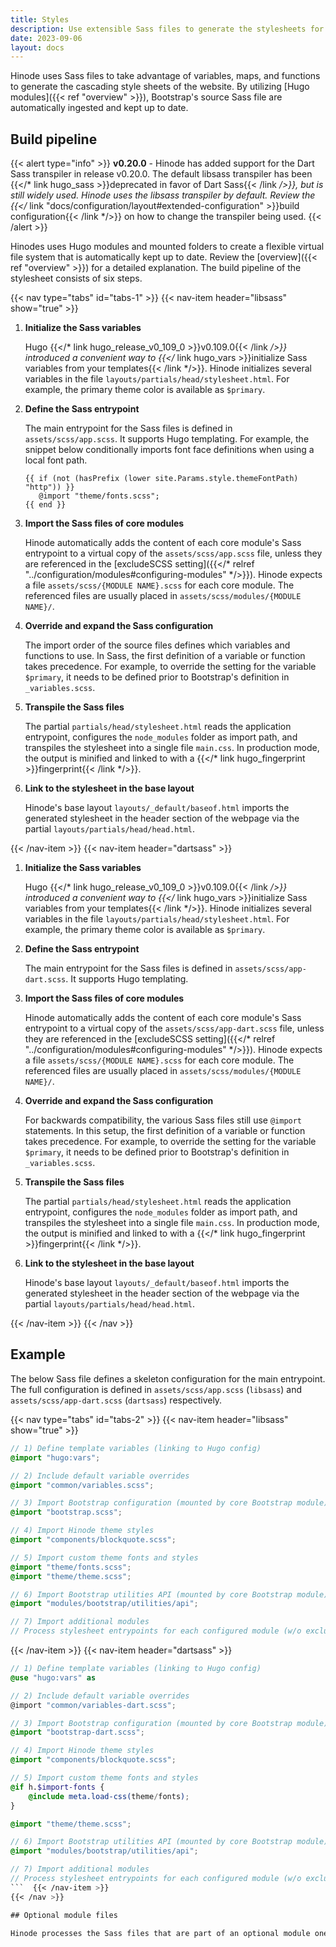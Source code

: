 ```yaml
---
title: Styles
description: Use extensible Sass files to generate the stylesheets for your website.
date: 2023-09-06
layout: docs
---
```


<!-- TODO: include dartsass -->

Hinode uses Sass files to take advantage of variables, maps, and functions to generate the cascading style sheets of the website. By utilizing [Hugo modules]({{< ref "overview" >}}), Bootstrap's source Sass file are automatically ingested and kept up to date.

## Build pipeline

<!-- markdownlint-disable MD037 -->
{{< alert type="info" >}}
**v0.20.0** - Hinode has added support for the Dart Sass transpiler in release v0.20.0. The default libsass transpiler has been {{</* link hugo_sass >}}deprecated in favor of Dart Sass{{< /link */>}}, but is still widely used. Hinode uses the libsass transpiler by default. Review the {{</* link "docs/configuration/layout#extended-configuration" >}}build configuration{{< /link */>}} on how to change the transpiler being used.
{{< /alert >}}
<!-- markdownlint-enable MD037 -->

Hinodes uses Hugo modules and mounted folders to create a flexible virtual file system that is automatically kept up to date. Review the [overview]({{< ref "overview" >}}) for a detailed explanation. The build pipeline of the stylesheet consists of six steps.

<!-- markdownlint-disable MD037 -->
{{< nav type="tabs" id="tabs-1" >}}
  {{< nav-item header="libsass" show="true" >}}

1. **Initialize the Sass variables**

   Hugo {{</* link hugo_release_v0_109_0 >}}v0.109.0{{< /link */>}} introduced a convenient way to {{</* link hugo_vars >}}initialize Sass variables from your templates{{< /link */>}}. Hinode initializes several variables in the file `layouts/partials/head/stylesheet.html`. For example, the primary theme color is available as `$primary`.

2. **Define the Sass entrypoint**

   The main entrypoint for the Sass files is defined in `assets/scss/app.scss`. It supports Hugo templating. For example, the snippet below conditionally imports font face definitions when using a local font path.

   ```go-html-template
   {{ if (not (hasPrefix (lower site.Params.style.themeFontPath) "http")) }}
      @import "theme/fonts.scss";
   {{ end }}
   ```

3. **Import the Sass files of core modules**

   Hinode automatically adds the content of each core module's Sass entrypoint to a virtual copy of the `assets/scss/app.scss` file, unless they are referenced in the [excludeSCSS setting]({{</* relref "../configuration/modules#configuring-modules" */>}}). Hinode expects a file `assets/scss/{MODULE NAME}.scss` for each core module. The referenced files are usually placed in `assets/scss/modules/{MODULE NAME}/`.

4. **Override and expand the Sass configuration**

   The import order of the source files defines which variables and functions to use. In Sass, the first definition of a variable or function takes precedence. For example, to override the setting for the variable `$primary`, it needs to be defined prior to Bootstrap's definition in `_variables.scss`.

5. **Transpile the Sass files**

   The partial `partials/head/stylesheet.html` reads the application entrypoint, configures the `node_modules` folder as import path, and transpiles the stylesheet into a single file `main.css`. In production mode, the output is minified and linked to with a {{</* link hugo_fingerprint >}}fingerprint{{< /link */>}}.

6. **Link to the stylesheet in the base layout**

   Hinode's base layout `layouts/_default/baseof.html` imports the generated stylesheet in the header section of the webpage via the partial `layouts/partials/head/head.html`.

  {{< /nav-item >}}
  {{< nav-item header="dartsass" >}}

1. **Initialize the Sass variables**

   Hugo {{</* link hugo_release_v0_109_0 >}}v0.109.0{{< /link */>}} introduced a convenient way to {{</* link hugo_vars >}}initialize Sass variables from your templates{{< /link */>}}. Hinode initializes several variables in the file `layouts/partials/head/stylesheet.html`. For example, the primary theme color is available as `$primary`.

2. **Define the Sass entrypoint**

   The main entrypoint for the Sass files is defined in `assets/scss/app-dart.scss`. It supports Hugo templating.

3. **Import the Sass files of core modules**

   Hinode automatically adds the content of each core module's Sass entrypoint to a virtual copy of the `assets/scss/app-dart.scss` file, unless they are referenced in the [excludeSCSS setting]({{</* relref "../configuration/modules#configuring-modules" */>}}). Hinode expects a file `assets/scss/{MODULE NAME}.scss` for each core module. The referenced files are usually placed in `assets/scss/modules/{MODULE NAME}/`.

4. **Override and expand the Sass configuration**

   For backwards compatibility, the various Sass files still use `@import` statements. In this setup, the first definition of a variable or function takes precedence. For example, to override the setting for the variable `$primary`, it needs to be defined prior to Bootstrap's definition in `_variables.scss`.

5. **Transpile the Sass files**

   The partial `partials/head/stylesheet.html` reads the application entrypoint, configures the `node_modules` folder as import path, and transpiles the stylesheet into a single file `main.css`. In production mode, the output is minified and linked to with a {{</* link hugo_fingerprint >}}fingerprint{{< /link */>}}.

6. **Link to the stylesheet in the base layout**

   Hinode's base layout `layouts/_default/baseof.html` imports the generated stylesheet in the header section of the webpage via the partial `layouts/partials/head/head.html`.

  {{< /nav-item >}}
{{< /nav >}}
<!-- markdownlint-enable MD037 -->

## Example

The below Sass file defines a skeleton configuration for the main entrypoint. The full configuration is defined in `assets/scss/app.scss` (`libsass`) and `assets/scss/app-dart.scss` (`dartsass`) respectively.

{{< nav type="tabs" id="tabs-2" >}}
  {{< nav-item header="libsass" show="true" >}}

```scss
// 1) Define template variables (linking to Hugo config)
@import "hugo:vars";

// 2) Include default variable overrides
@import "common/variables.scss";

// 3) Import Bootstrap configuration (mounted by core Bootstrap module)
@import "bootstrap.scss";

// 4) Import Hinode theme styles
@import "components/blockquote.scss";

// 5) Import custom theme fonts and styles
@import "theme/fonts.scss";
@import "theme/theme.scss";

// 6) Import Bootstrap utilities API (mounted by core Bootstrap module)
@import "modules/bootstrap/utilities/api";

// 7) Import additional modules
// Process stylesheet entrypoints for each configured module (w/o excludeSCSS)
```

  {{< /nav-item >}}
  {{< nav-item header="dartsass" >}}

```scss
// 1) Define template variables (linking to Hugo config)
@use "hugo:vars" as

// 2) Include default variable overrides
@import "common/variables-dart.scss";

// 3) Import Bootstrap configuration (mounted by core Bootstrap module)
@import "bootstrap-dart.scss";

// 4) Import Hinode theme styles
@import "components/blockquote.scss";

// 5) Import custom theme fonts and styles
@if h.$import-fonts {
    @include meta.load-css(theme/fonts);
}

@import "theme/theme.scss";

// 6) Import Bootstrap utilities API (mounted by core Bootstrap module)
@import "modules/bootstrap/utilities/api";

// 7) Import additional modules
// Process stylesheet entrypoints for each configured module (w/o excludeSCSS)
```  {{< /nav-item >}}
{{< /nav >}}

## Optional module files

Hinode processes the Sass files that are part of an optional module one at a time. The entrypoint of each module is expected to be found in `assets/scss/{MODULE NAME}.scss`. The transpiled output is included on a page-by-page basis.
